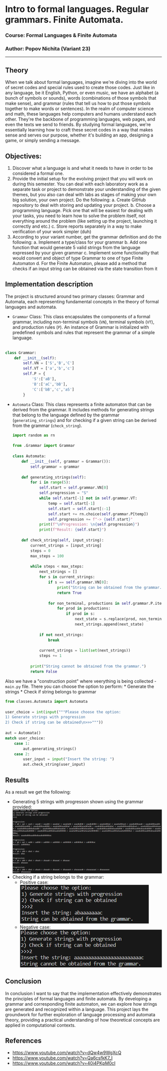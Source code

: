 # Intro to formal languages. Regular grammars. Finite Automata.

### Course: Formal Languages & Finite Automata
### Author: Popov Nichita (Variant 23)

----

## Theory
When we talk about formal languages, imagine we're diving into the world of secret codes and special rules used to create those codes. Just like in any language, be it English, Python, or even music, we have an alphabet (a bunch of symbols or sounds), words (combinations of those symbols that make sense), and grammar (rules that tell us how to put those symbols together to make words or sentences). In the realm of computer science and math, these languages help computers and humans understand each other. They're the backbone of programming languages, web pages, and even the texts we send to friends. By studying formal languages, we're essentially learning how to craft these secret codes in a way that makes sense and serves our purpose, whether it's building an app, designing a game, or simply sending a message.

## Objectives:

1) Discover what a language is and what it needs to have in order to be considered a formal one.
2) Provide the initial setup for the evolving project that you will work on during this semester. You can deal with each laboratory work as a separate task or project to demonstrate your understanding of the given themes, but you also can deal with labs as stages of making your own big solution, your own project. Do the following:
    a. Create GitHub repository to deal with storing and updating your project.
    b. Choose a programming language. Pick one that will be easiest for dealing with your tasks, you need to learn how to solve the problem itself, not everything around the problem (like setting up the project, launching it correctly and etc.)
    c. Store reports separately in a way to make verification of your work simpler (duh)
3) According to your variant number, get the grammar definition and do the following:
    a. Implement a type/class for your grammar
    b. Add one function that would generate 5 valid strings from the language expressed by your given grammar
    c. Implement some functionality that would convert and object of type Grammar to one of type Finite Automaton
    d. For the Finite Automaton, please add a method that checks if an input string can be obtained via the state transition from it


## Implementation description

The project is structured around two primary classes: Grammar and Automata, each representing fundamental concepts in the theory of formal languages and automata.

* `Grammar` Class: This class encapsulates the components of a formal grammar, including non-terminal symbols (`VN`), terminal symbols (`VT`), and production rules (`P`). An instance of Grammar is initialized with predefined symbols and rules that represent the grammar of a simple language.

```python

class Grammar:
    def __init__(self):
        self.VN = ['S','B','C']
        self.VT = ['a','b','c']
        self.P = {
            'S':['aB'],
            'B':['aC','bB'],
            'C':['bB','c','aS']
        }

```
* `Automata` Class: This class represents a finite automaton that can be derived from the grammar. It includes methods for generating strings that belong to the language defined by the grammar (`generating_strings`) and for checking if a given string can be derived from the grammar (`check_string`).

    
    ```python
    import random as rn

    from .Grammar import Grammar

    class Automata:
        def __init__(self, grammar = Grammar()):
            self.grammar = grammar
        
        def generating_strings(self):
            for i in range(5):
                self.start = self.grammar.VN[0]
                self.progression = "S"
                while self.start[-1] not in self.grammar.VT:
                    temp = self.start[-1]
                    self.start = self.start[:-1]
                    self.start += rn.choice(self.grammar.P[temp])
                    self.progression += f"-> {self.start}"
                print(f"\nProgression: \n{self.progression}")
                print(f"Result: {self.start}")
        
        def check_string(self, input_string):
            current_strings = [input_string]
            steps = 0
            max_steps = 100 

            while steps < max_steps:
                next_strings = []
                for s in current_strings:
                    if s == self.grammar.VN[0]:
                        print("String can be obtained from the grammar.")
                        return True
                    
                    for non_terminal, productions in self.grammar.P.items():
                        for prod in productions:
                            if prod in s:
                                next_state = s.replace(prod, non_terminal, 1)
                                next_strings.append(next_state)
                
                if not next_strings:
                    break

                current_strings = list(set(next_strings))
                steps += 1

            print("String cannot be obtained from the grammar.")
            return False
    ```
Also we have a "construction point" where veerything is being collected - `main.py` file. There you can choose the option to perform:
    * Generate the strings
    * Check if string belongs to grammar
```python
from classes.Automata import Automata

user_choice = int(input("""Please choose the option:
1) Generate strings with progression
2) Check if string can be obtained\n>>>"""))

aut = Automata()
match user_choice:
    case 1:
        aut.generating_strings()
    case 2:
        user_input = input("Insert the string: ")
        aut.check_string(user_input)
```
## Results
As a result we get the following:
* Generating 5 strings with progresson shown using the grammar provided:
    ![alt text](image.png)
* Checking if a string belongs to the grammar:
    * Positive case:
        ![alt](case_positive.png)
    * Negative case:
        ![alt text](case_negative.png)

## Conclusion 

In conclusion I want to say that the implementation effectively demonstrates the principles of formal languages and finite automata. By developing a grammar and corresponding finite automaton, we can explore how strings are generated and recognized within a language. This project lays the groundwork for further exploration of language processing and automata theory, providing a practical understanding of how theoretical concepts are applied in computational contexts.

## References

* https://www.youtube.com/watch?v=dQw4w9WgXcQ
* https://www.youtube.com/watch?v=Qa6csfkK7_I
* https://www.youtube.com/watch?v=40i4PKpM0cI